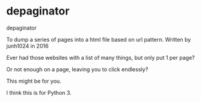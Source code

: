 # depaginator
depaginator

To dump a series of pages into a html file based on url pattern. Written by junh1024 in 2016

Ever had those websites with a list of many things, but only put 1 per page?

Or not enough on a page, leaving you to click endlessly?

This might be for you.

I think this is for Python 3.
